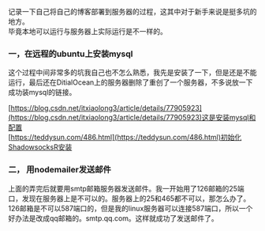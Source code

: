 记录一下自己将自己的博客部署到服务器的过程，这其中对于新手来说是挺多坑的地方。  
毕竟本地可以运行与服务器上实际运行是不一样的。

### 一，在远程的ubuntu上安装mysql
这个过程中间非常多的坑我自己也不怎么熟悉，我先是安装了一下，但是还是不能运行，最后还在DitialOcean上的服务器删除了重创了一个服务器，不多说放一下成功装mysql的链接。 
 
[https://blog.csdn.net/itxiaolong3/article/details/77905923](https://blog.csdn.net/itxiaolong3/article/details/77905923)这是安装mysql和配置   
[https://teddysun.com/486.html](https://teddysun.com/486.html)初始化ShadowsocksR安装


### 二， 用nodemailer发送邮件

上面的弄完后就要用smtp邮箱服务器发送邮件。我一开始用了126邮箱的25端口，发现在服务器上是不可以的。服务器上的25和465都不可以，那怎么办了。126邮箱是不可以587端口的，但是我的linux服务器可以连接587端口，所以一个好办法是改成qq邮箱的。smtp.qq.com。这样就成功了发送邮件了。